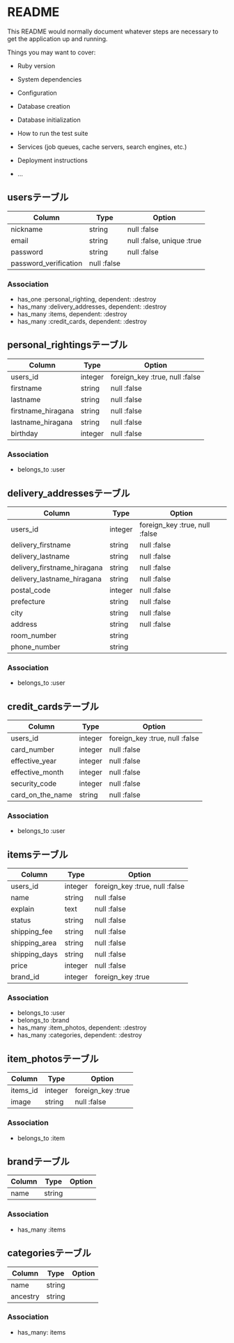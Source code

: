 # README

This README would normally document whatever steps are necessary to get the
application up and running.

Things you may want to cover:

* Ruby version

* System dependencies

* Configuration

* Database creation

* Database initialization

* How to run the test suite

* Services (job queues, cache servers, search engines, etc.)

* Deployment instructions

* ...


## usersテーブル
|Column|Type|Option|
|------|----|------|
|nickname|string|null :false|
|email|string|null :false, unique :true|
|password|string|null :false|
|password_verification|null :false|

### Association
- has_one :personal_righting, dependent: :destroy
- has_many :delivery_addresses, dependent: :destroy
- has_many :items, dependent: :destroy
- has_many :credit_cards, dependent: :destroy


## personal_rightingsテーブル
|Column|Type|Option|
|------|----|------|
|users_id|integer|foreign_key :true, null :false|
|firstname|string|null :false|
|lastname|string|null :false|
|firstname_hiragana|string|null :false|
|lastname_hiragana|string|null :false|
|birthday|integer|null :false|

### Association
- belongs_to :user


## delivery_addressesテーブル
|Column|Type|Option|
|------|----|------|
|users_id|integer|foreign_key :true, null :false|
|delivery_firstname|string|null :false|
|delivery_lastname|string|null :false|
|delivery_firstname_hiragana|string|null :false|
|delivery_lastname_hiragana|string|null :false|
|postal_code|integer|null :false|
|prefecture|string|null :false|
|city|string|null :false|
|address|string|null :false|
|room_number|string|
|phone_number|string|

### Association
- belongs_to :user


## credit_cardsテーブル
|Column|Type|Option|
|------|----|------|
|users_id|integer|foreign_key :true, null :false|
|card_number|integer|null :false|
|effective_year|integer|null :false|
|effective_month|integer|null :false|
|security_code|integer|null :false|
|card_on_the_name|string|null :false|

### Association
- belongs_to :user


## itemsテーブル
|Column|Type|Option|
|------|----|------|
|users_id|integer|foreign_key :true, null :false|
|name|string|null :false|
|explain|text|null :false|
|status|string|null :false|
|shipping_fee|string|null :false|
|shipping_area|string|null :false|
|shipping_days|string|null :false|
|price|integer|null :false|
|brand_id|integer|foreign_key :true|

### Association
- belongs_to :user
- belongs_to :brand
- has_many :item_photos, dependent: :destroy
- has_many :categories, dependent: :destroy


## item_photosテーブル
|Column|Type|Option|
|------|----|------|
|items_id|integer|foreign_key :true|
|image|string|null :false|

### Association
- belongs_to :item


## brandテーブル
|Column|Type|Option|
|------|----|------|
|name|string|

### Association
- has_many :items


## categoriesテーブル
|Column|Type|Option|
|------|----|------|
|name|string|
|ancestry|string|

### Association
- has_many: items